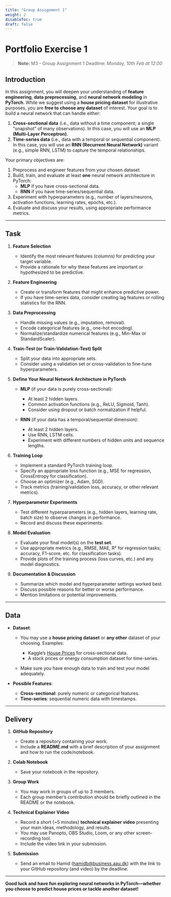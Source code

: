 ```yaml
---
title: "Group Assignment 1"
weight: 2
disableToc: true
draft: false
---
```


# Portfolio Exercise 1

> **Note:** M3 - Group Assignment 1 Deadline: *Monday, 10th Feb at 12:00*

## Introduction

In this assignment, you will deepen your understanding of **feature engineering**, **data preprocessing**, and **neural network modeling** in **PyTorch**. While we suggest using a **house pricing dataset** for illustrative purposes, you are **free to choose any dataset** of interest. Your goal is to build a neural network that can handle either:

1. **Cross-sectional data** (i.e., data without a time component; a single "snapshot" of many observations). In this case, you will use an **MLP (Multi-Layer Perceptron)**.
2. **Time-series data** (i.e., data with a temporal or sequential component). In this case, you will use an **RNN (Recurrent Neural Network)** variant (e.g., simple RNN, LSTM) to capture the temporal relationships.

Your primary objectives are:

1. Preprocess and engineer features from your chosen dataset.  
2. Build, train, and evaluate at least **one** neural network architecture in PyTorch:
   - **MLP** if you have cross-sectional data.  
   - **RNN** if you have time-series/sequential data.  
3. Experiment with hyperparameters (e.g., number of layers/neurons, activation functions, learning rates, epochs, etc.).  
4. Evaluate and discuss your results, using appropriate performance metrics.

---

## Task

1. **Feature Selection**  
   - Identify the most relevant features (columns) for predicting your target variable.  
   - Provide a rationale for why these features are important or hypothesized to be predictive.

2. **Feature Engineering**  
   - Create or transform features that might enhance predictive power.  
   - If you have time-series data, consider creating lag features or rolling statistics for the RNN.

3. **Data Preprocessing**  
   - Handle missing values (e.g., imputation, removal).  
   - Encode categorical features (e.g., one-hot encoding).  
   - Normalize/standardize numerical features (e.g., Min-Max or StandardScaler).

4. **Train-Test (or Train-Validation-Test) Split**  
   - Split your data into appropriate sets.  
   - Consider using a validation set or cross-validation to fine-tune hyperparameters.

5. **Define Your Neural Network Architecture in PyTorch**  
   - **MLP** (if your data is purely cross-sectional):  
     - At least 2 hidden layers.  
     - Common activation functions (e.g., ReLU, Sigmoid, Tanh).  
     - Consider using dropout or batch normalization if helpful.

   - **RNN** (if your data has a temporal/sequential dimension):  
     - At least 2 hidden layers.  
     - Use RNN, LSTM cells.  
     - Experiment with different numbers of hidden units and sequence lengths.

6. **Training Loop**  
   - Implement a standard PyTorch training loop.  
   - Specify an appropriate loss function (e.g., MSE for regression, CrossEntropy for classification).  
   - Choose an optimizer (e.g., Adam, SGD).  
   - Track metrics (training/validation loss, accuracy, or other relevant metrics).

7. **Hyperparameter Experiments**  
   - Test different hyperparameters (e.g., hidden layers, learning rate, batch size) to observe changes in performance.  
   - Record and discuss these experiments.

8. **Model Evaluation**  
   - Evaluate your final model(s) on the **test set**.  
   - Use appropriate metrics (e.g., RMSE, MAE, R² for regression tasks; accuracy, F1-score, etc. for classification tasks).  
   - Provide plots of the training process (loss curves, etc.) and any model diagnostics.

9. **Documentation & Discussion**  
   - Summarize which model and hyperparameter settings worked best.  
   - Discuss possible reasons for better or worse performance.  
   - Mention limitations or potential improvements.

---

## Data

- **Dataset**:  
  - You may use a **house pricing dataset** or **any other** dataset of your choosing. Examples:  
    - Kaggle’s [House Prices](https://www.kaggle.com/competitions/house-prices-advanced-regression-techniques) for cross-sectional data.  
    - A stock prices or energy consumption dataset for time-series.  

  - Make sure you have enough data to train and test your model adequately.

- **Possible Features**:  
  - **Cross-sectional**: purely numeric or categorical features.  
  - **Time-series**: sequential numeric data with timestamps.

---

## Delivery

1. **GitHub Repository**  
   - Create a repository containing your work.  
   - Include a **README.md** with a brief description of your assignment and how to run the code/notebook.

2. **Colab Notebook**  
   - Save your notebook in the repository.  

3. **Group Work**  
   - You may work in groups of up to 3 members.  
   - Each group member’s contribution should be briefly outlined in the README or the notebook.

4. **Technical Explainer Video**  
   - Record a short (~5 minutes) **technical explainer video** presenting your main ideas, methodology, and results.  
   - You may use Panopto, OBS Studio, Loom, or any other screen-recording tool.  
   - Include the video link in your submission.

5. **Submission**  
   - Send an email to Hamid (hamidb@business.aau.dk) with the link to your GitHub repository (and video) by the deadline.

---

**Good luck and have fun exploring neural networks in PyTorch—whether you choose to predict house prices or tackle another dataset!**
